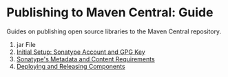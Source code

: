 # Publishing to Maven Central: Guide
Guides on publishing open source libraries to the Maven Central repository. 

1. jar File
2. [Initial Setup: Sonatype Account and GPG Key](https://github.com/huskydj1/Publishing-to-Maven-Central_Explanation/blob/main/Sonatype-and-PGP.md)
3. [Sonatype's Metadata and Content Requirements](https://github.com/huskydj1/Publishing-to-Maven-Central_Explanation/blob/main/Sonatype-Package-Requirements.md)
4. [Deploying and Releasing Components](https://github.com/ewang26/publishing_to_maven/blob/main/Deploying_to_Sonatype.md)
